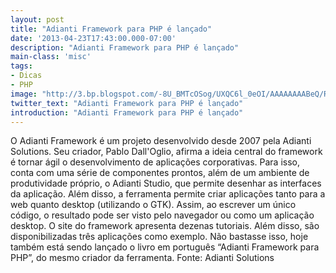 ```yaml
---
layout: post
title: "Adianti Framework para PHP é lançado"
date: '2013-04-23T17:43:00.000-07:00'
description: "Adianti Framework para PHP é lançado"
main-class: 'misc'
tags:
- Dicas
- PHP
image: "http://3.bp.blogspot.com/-8U_BMTcOSog/UXQC6l_0eOI/AAAAAAAABeQ/RTNRuyvJJdc/s72-c/Adianti_Framework_-_Gtk_Desktop_version.png"
twitter_text: "Adianti Framework para PHP é lançado"
introduction: "Adianti Framework para PHP é lançado"
---
```

O Adianti Framework é um projeto desenvolvido desde 2007 pela Adianti Solutions. Seu criador, Pablo Dall'Oglio, afirma a ideia central do framework é tornar ágil o desenvolvimento de aplicações corporativas. Para isso, conta com uma série de componentes prontos, além de um ambiente de produtividade próprio, o Adianti Studio, que permite desenhar as interfaces da aplicação. Além disso, a ferramenta permite criar aplicações tanto para a web quanto desktop (utilizando o GTK). Assim, ao escrever um único código, o resultado pode ser visto pelo navegador ou como um aplicação desktop.
O site do framework apresenta dezenas tutoriais. Além disso, são disponibilizadas três aplicações como exemplo. Não bastasse isso, hoje também está sendo lançado o livro em português “Adianti Framework para PHP”, do mesmo criador da ferramenta.
Fonte: Adianti Solutions 
